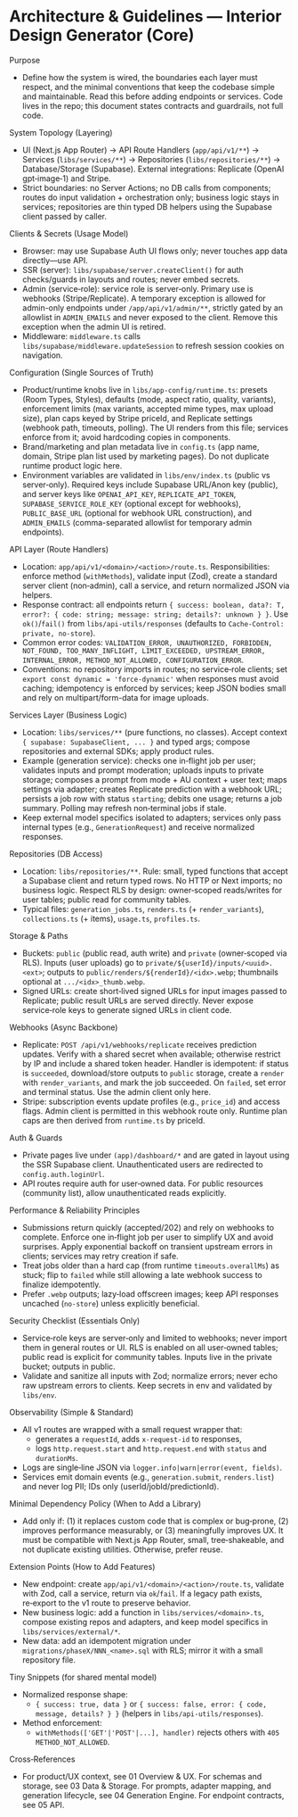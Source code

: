 # Architecture & Guidelines — Interior Design Generator (Core)

Purpose
- Define how the system is wired, the boundaries each layer must respect, and the minimal conventions that keep the codebase simple and maintainable. Read this before adding endpoints or services. Code lives in the repo; this document states contracts and guardrails, not full code.

System Topology (Layering)
- UI (Next.js App Router) → API Route Handlers (`app/api/v1/**`) → Services (`libs/services/**`) → Repositories (`libs/repositories/**`) → Database/Storage (Supabase). External integrations: Replicate (OpenAI gpt‑image‑1) and Stripe.
- Strict boundaries: no Server Actions; no DB calls from components; routes do input validation + orchestration only; business logic stays in services; repositories are thin typed DB helpers using the Supabase client passed by caller.

Clients & Secrets (Usage Model)
- Browser: may use Supabase Auth UI flows only; never touches app data directly—use API.
- SSR (server): `libs/supabase/server.createClient()` for auth checks/guards in layouts and routes; never embed secrets.
- Admin (service‑role): service role is server‑only. Primary use is webhooks (Stripe/Replicate). A temporary exception is allowed for admin-only endpoints under `/app/api/v1/admin/**`, strictly gated by an allowlist in `ADMIN_EMAILS` and never exposed to the client. Remove this exception when the admin UI is retired.
- Middleware: `middleware.ts` calls `libs/supabase/middleware.updateSession` to refresh session cookies on navigation.

Configuration (Single Sources of Truth)
- Product/runtime knobs live in `libs/app-config/runtime.ts`: presets (Room Types, Styles), defaults (mode, aspect ratio, quality, variants), enforcement limits (max variants, accepted mime types, max upload size), plan caps keyed by Stripe priceId, and Replicate settings (webhook path, timeouts, polling). The UI renders from this file; services enforce from it; avoid hardcoding copies in components.
- Brand/marketing and plan metadata live in `config.ts` (app name, domain, Stripe plan list used by marketing pages). Do not duplicate runtime product logic here.
- Environment variables are validated in `libs/env/index.ts` (public vs server‑only). Required keys include Supabase URL/Anon key (public), and server keys like `OPENAI_API_KEY`, `REPLICATE_API_TOKEN`, `SUPABASE_SERVICE_ROLE_KEY` (optional except for webhooks), `PUBLIC_BASE_URL` (optional for webhook URL construction), and `ADMIN_EMAILS` (comma-separated allowlist for temporary admin endpoints).

API Layer (Route Handlers)
- Location: `app/api/v1/<domain>/<action>/route.ts`. Responsibilities: enforce method (`withMethods`), validate input (Zod), create a standard server client (non‑admin), call a service, and return normalized JSON via helpers.
- Response contract: all endpoints return `{ success: boolean, data?: T, error?: { code: string; message: string; details?: unknown } }`. Use `ok()`/`fail()` from `libs/api-utils/responses` (defaults to `Cache-Control: private, no-store`).
- Common error codes: `VALIDATION_ERROR, UNAUTHORIZED, FORBIDDEN, NOT_FOUND, TOO_MANY_INFLIGHT, LIMIT_EXCEEDED, UPSTREAM_ERROR, INTERNAL_ERROR, METHOD_NOT_ALLOWED, CONFIGURATION_ERROR`.
- Conventions: no repository imports in routes; no service‑role clients; set `export const dynamic = 'force-dynamic'` when responses must avoid caching; idempotency is enforced by services; keep JSON bodies small and rely on multipart/form-data for image uploads.

Services Layer (Business Logic)
- Location: `libs/services/**` (pure functions, no classes). Accept context `{ supabase: SupabaseClient, ... }` and typed args; compose repositories and external SDKs; apply product rules.
- Example (generation service): checks one in‑flight job per user; validates inputs and prompt moderation; uploads inputs to private storage; composes a prompt from mode + AU context + user text; maps settings via adapter; creates Replicate prediction with a webhook URL; persists a job row with status `starting`; debits one usage; returns a job summary. Polling may refresh non‑terminal jobs if stale.
- Keep external model specifics isolated to adapters; services only pass internal types (e.g., `GenerationRequest`) and receive normalized responses.

Repositories (DB Access)
- Location: `libs/repositories/**`. Rule: small, typed functions that accept a Supabase client and return typed rows. No HTTP or Next imports; no business logic. Respect RLS by design: owner‑scoped reads/writes for user tables; public read for community tables.
- Typical files: `generation_jobs.ts`, `renders.ts` (+ `render_variants`), `collections.ts` (+ items), `usage.ts`, `profiles.ts`.

Storage & Paths
- Buckets: `public` (public read, auth write) and `private` (owner‑scoped via RLS). Inputs (user uploads) go to `private/${userId}/inputs/<uuid>.<ext>`; outputs to `public/renders/${renderId}/<idx>.webp`; thumbnails optional at `.../<idx>_thumb.webp`.
- Signed URLs: create short‑lived signed URLs for input images passed to Replicate; public result URLs are served directly. Never expose service‑role keys to generate signed URLs in client code.

Webhooks (Async Backbone)
- Replicate: `POST /api/v1/webhooks/replicate` receives prediction updates. Verify with a shared secret when available; otherwise restrict by IP and include a shared token header. Handler is idempotent: if status is `succeeded`, download/store outputs to `public` storage, create a `render` with `render_variants`, and mark the job succeeded. On `failed`, set error and terminal status. Use the admin client only here.
- Stripe: subscription events update profiles (e.g., `price_id`) and access flags. Admin client is permitted in this webhook route only. Runtime plan caps are then derived from `runtime.ts` by priceId.

Auth & Guards
- Private pages live under `(app)/dashboard/*` and are gated in layout using the SSR Supabase client. Unauthenticated users are redirected to `config.auth.loginUrl`.
- API routes require auth for user‑owned data. For public resources (community list), allow unauthenticated reads explicitly.

Performance & Reliability Principles
- Submissions return quickly (accepted/202) and rely on webhooks to complete. Enforce one in‑flight job per user to simplify UX and avoid surprises. Apply exponential backoff on transient upstream errors in clients; services may retry creation if safe.
- Treat jobs older than a hard cap (from runtime `timeouts.overallMs`) as stuck; flip to `failed` while still allowing a late webhook success to finalize idempotently.
- Prefer `.webp` outputs; lazy‑load offscreen images; keep API responses uncached (`no-store`) unless explicitly beneficial.

Security Checklist (Essentials Only)
- Service‑role keys are server‑only and limited to webhooks; never import them in general routes or UI. RLS is enabled on all user‑owned tables; public read is explicit for community tables. Inputs live in the private bucket; outputs in public.
- Validate and sanitize all inputs with Zod; normalize errors; never echo raw upstream errors to clients. Keep secrets in env and validated by `libs/env`.

Observability (Simple & Standard)
- All v1 routes are wrapped with a small request wrapper that:
  - generates a `requestId`, adds `x-request-id` to responses,
  - logs `http.request.start` and `http.request.end` with `status` and `durationMs`.
- Logs are single‑line JSON via `logger.info|warn|error(event, fields)`.
- Services emit domain events (e.g., `generation.submit`, `renders.list`) and never log PII; IDs only (userId/jobId/predictionId).

Minimal Dependency Policy (When to Add a Library)
- Add only if: (1) it replaces custom code that is complex or bug‑prone, (2) improves performance measurably, or (3) meaningfully improves UX. It must be compatible with Next.js App Router, small, tree‑shakeable, and not duplicate existing utilities. Otherwise, prefer reuse.

Extension Points (How to Add Features)
- New endpoint: create `app/api/v1/<domain>/<action>/route.ts`, validate with Zod, call a service, return via `ok`/`fail`. If a legacy path exists, re‑export to the v1 route to preserve behavior.
- New business logic: add a function in `libs/services/<domain>.ts`, compose existing repos and adapters, and keep model specifics in `libs/services/external/*`.
- New data: add an idempotent migration under `migrations/phaseX/NNN_<name>.sql` with RLS; mirror it with a small repository file.

Tiny Snippets (for shared mental model)
- Normalized response shape:
  - `{ success: true, data }` or `{ success: false, error: { code, message, details? } }` (helpers in `libs/api-utils/responses`).
- Method enforcement:
  - `withMethods(['GET'|'POST'|...], handler)` rejects others with `405 METHOD_NOT_ALLOWED`.

Cross‑References
- For product/UX context, see 01 Overview & UX. For schemas and storage, see 03 Data & Storage. For prompts, adapter mapping, and generation lifecycle, see 04 Generation Engine. For endpoint contracts, see 05 API.
